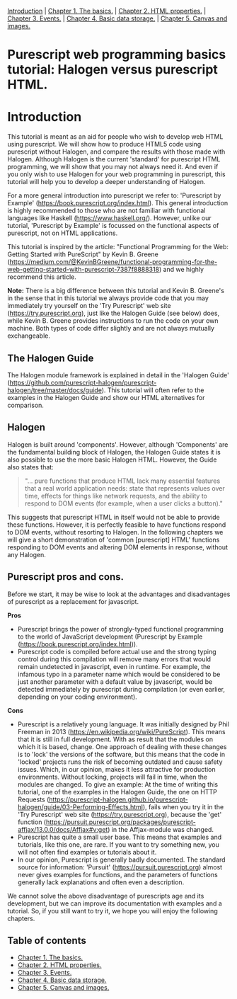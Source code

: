 [Introduction](./Introduction.md) | [Chapter 1. The basics.](./Chapter1.md) | [Chapter 2. HTML properties.](./Chapter2.md) | [Chapter 3. Events.](./Chapter3.md) | [Chapter 4. Basic data storage.](./Chapter4.md) | [Chapter 5. Canvas and images.](./Chapter5.md)

# Purescript web programming basics tutorial: Halogen versus purescript HTML.
# Introduction
 This tutorial is meant as an aid for people who wish to develop web HTML using purescript. We will show how to produce HTML5 code using purescript without Halogen, and compare the results with those made with Halogen. Although Halogen is the current 'standard' for purescript HTML programming, we will show that you may not always need it. And even if you only wish to use Halogen for your web programming in purescript, this tutorial will help you to develop a deeper understanding of Halogen. 
 
 For a more general introduction into purescript we refer to: 'Purescript by Example' (https://book.purescript.org/index.html). This general introduction is highly recommended to those who are not familiar with functional languages like Haskell (https://www.haskell.org/). However, unlike our tutorial, 'Purescript by Example' is focussed on the functional aspects of purescript, not on HTML applications.

This tutorial is inspired by the article: "Functional Programming for the Web: Getting Started with PureScript" by Kevin B. Greene (https://medium.com/@KevinBGreene/functional-programming-for-the-web-getting-started-with-purescript-7387f8888318) and we highly recommend this article. 

**Note:** There is a big difference between this tutorial and Kevin B. Greene's in the sense that in this tutorial we always provide code that you may immediately try yourself on the 'Try Purescript' web site (https://try.purescript.org), just like the Halogen Guide (see below) does, while Kevin B. Greene provides instructions to run the code on your own machine. Both types of code differ slightly and are not always mutually exchangeable.
## The Halogen Guide
The Halogen module framework is explained in detail in the 'Halogen Guide' (https://github.com/purescript-halogen/purescript-halogen/tree/master/docs/guide). This tutorial will often refer to the examples in the Halogen Guide and show our HTML alternatives for comparison.
## Halogen 
Halogen is built around 'components'. However, although 'Components' are the fundamental building block of Halogen, the Halogen Guide states it is also possible to use the more basic Halogen HTML. However, the Guide also states that: 

>"... pure functions that produce HTML lack many essential features that a real world application needs: state that represents values over time, effects for things like network requests, and the ability to respond to DOM events (for example, when a user clicks a button)."

This suggests that purescript HTML in itself would not be able to provide these functions. However, it is perfectly feasible to have functions respond to DOM events, without resorting to Halogen. In the following chapters we will give a short demonstration of 'common [purescript] HTML' functions responding to DOM events and altering DOM elements in response, without any Halogen.

## Purescript pros and cons.
Before we start, it may be wise to look at the advantages and disadvantages of purescript as a replacement for javascript.

**Pros**
- Purescript brings the power of strongly-typed functional programming to the world of JavaScript development (Purescript by Example (https://book.purescript.org/index.html)).
- Purescript code is compiled before actual use and the strong typing control during this compilation will remove many errors that would remain undetected in javascript, even in runtime. For example, the infamous typo in a parameter name which would be considered to be just another parameter with a default value by javascript, would be detected immediately by purescript during compilation (or even earlier, depending on your coding environment).

**Cons**
- Purescript is a relatively young language. It was initially designed by Phil Freeman in 2013 (https://en.wikipedia.org/wiki/PureScript). This means that it is still in full development. With as result that the modules on which it is based, change. One approach of dealing with these changes is to 'lock' the versions of the software, but this means that the code in 'locked' projects runs the risk of becoming outdated and cause safety issues. Which, in our opinion, makes it less attractive for production environments. Without locking, projects will fail in time, when the modules are changed. To give an example: At the time of writing this tutorial, one of the examples in the Halogen Guide, the one on HTTP Requests (https://purescript-halogen.github.io/purescript-halogen/guide/03-Performing-Effects.html), fails when you try it in the 'Try Purescript' web site (https://try.purescript.org), because the 'get' function (https://pursuit.purescript.org/packages/purescript-affjax/13.0.0/docs/Affjax#v:get) in the Affjax-module was changed.
- Purescript has quite a small user base. This means that examples and tutorials, like this one, are rare. If you want to try something new, you will not often find examples or tutorials about it.
- In our opinion, Purescript is generally badly documented. The standard source for information: 'Pursuit' (https://pursuit.purescript.org) almost never gives examples for functions, and the parameters of functions generally lack explanations and often even a description.

We cannot solve the above disadvantage of purescripts age and its development, but we can improve its documentation with examples and a tutorial. So, if you still want to try it, we hope you will enjoy the following chapters.


## Table of contents
- [Chapter 1. The basics.](./Chapter1.md)
- [Chapter 2. HTML properties.](./Chapter2.md)
- [Chapter 3. Events.](./Chapter3.md)
- [Chapter 4. Basic data storage.](./Chapter4.md)
- [Chapter 5. Canvas and images.](./Chapter5.md)
